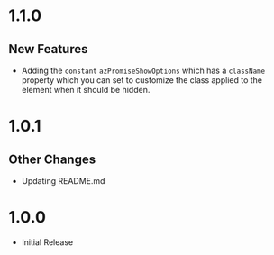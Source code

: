 # 1.1.0

## New Features

- Adding the `constant` `azPromiseShowOptions` which has a `className` property which you can set to customize the class applied to the element when it should be hidden.

# 1.0.1

## Other Changes

- Updating README.md

# 1.0.0

- Initial Release
